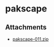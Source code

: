 # pakscape

## Attachments

- [pakscape-011.zip](https://trello.com/1/cards/5eadf805fe8a031312982a4c/attachments/5eadf806fe8a031312982a88/download/pakscape-011.zip)
